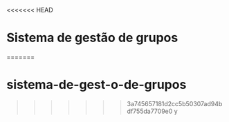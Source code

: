 <<<<<<< HEAD
# Sistema de gestão de grupos

=======
# sistema-de-gest-o-de-grupos
>>>>>>> 3a745657181d2cc5b50307ad94bdf755da7709e0
y